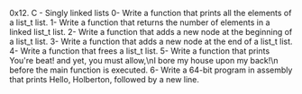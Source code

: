 0x12. C - Singly linked lists
0- Write a function that prints all the elements of a list_t list.
1- Write a function that returns the number of elements in a linked list_t list.
2- Write a function that adds a new node at the beginning of a list_t list.
3- Write a function that adds a new node at the end of a list_t list.
4- Write a function that frees a list_t list.
5- Write a function that prints You're beat! and yet, you must allow,\nI bore my house upon my back!\n before the main function is executed.
6- Write a 64-bit program in assembly that prints Hello, Holberton, followed by a new line.
